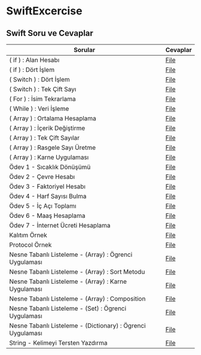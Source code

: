 # SwiftExcercise

## Swift Soru ve Cevaplar 
| Sorular                                        | Cevaplar                                                                                                                                                        |
|-----------------------------------------------|-------------------------------------------------------------------------------------------------------------------------------------------------------------|
| ( if ) : Alan Hesabı                                     | <a href="https://github.com/japsadev/SwiftExcercise/blob/775e2747de497e04f74f83953ce91c6247a49970/if_AlanHesabi.md">File</a>                                |
| ( if ) : Dört İşlem                  | <a href="https://github.com/japsadev/SwiftExcercise/blob/362f984c8d1ffc12b0d5c29a6d40f7452d522c04/if_DortIslem.md">File</a> |
| ( Switch ) : Dört İşlem   | <a href="https://github.com/japsadev/SwiftExcercise/blob/8e35be1d8b86f52da7cdb4ee4d3c40d259e8263f/switch_DortIslem.md">File</a>            |
| ( Switch ) : Tek Çift Sayı                                         | <a href="https://github.com/japsadev/SwiftExcercise/blob/e2b6c156d62b45e9ec90b65a5fe2128bf8576f90/switch_TekCift.md">File</a>                                    |
| ( For ) : İsim Tekrarlama | <a href="https://github.com/japsadev/SwiftExcercise/blob/d187c9ada5872095aa2eef2e7764caaf3c66eb56/for_Is%C4%B1mTekrarlama.md">File</a>                                |
| ( While ) : Veri İşleme                                | <a href="https://github.com/japsadev/SwiftExcercise/blob/31b6085fb505b279ba05153ffb45a71f670117dd/while_VeriIsleme.md">File</a>                               |
| ( Array ) : Ortalama Hesaplama                                | <a href="https://github.com/japsadev/SwiftExcercise/blob/4e9d96cb167cc6c0b315245ca140d82b688135f8/array_OrtalamaHesaplama.md">File</a>                               |
|  ( Array ) : İçerik Değiştirme                             | <a href="https://github.com/japsadev/SwiftExcercise/blob/99459792ebe78e011c64a0d471b75fcd0a13c21c/array_IcerikDegistirme.md">File</a>                               |
| ( Array ) : Tek Çift Sayılar          | <a href="https://github.com/japsadev/SwiftExcercise/blob/8495945797f38d37c74a4fc2e27524c020e5c531/array_TekCift.md">File</a>             |
| ( Array ) : Rasgele Sayı Üretme                              | <a href="https://github.com/japsadev/SwiftExcercise/blob/61534d6d86c4924db2a94758d1bc5bbea3d637fc/array_RastgeleSayi.md">File</a>                                |
| ( Array ) : Karne Uygulaması                             | <a href="https://github.com/japsadev/SwiftExcercise/blob/aaf198fd787fd092a20b5108088ffa4e217206f9/array_KarneUygulamasi.md">File</a>                                 |
| Ödev 1 - Sıcaklık Dönüşümü                           | <a href="https://github.com/japsadev/SwiftExcercise/blob/ef04dc44ef0d08516088f7dc982aff3a78a2a643/SicaklikDonusumu.md">File</a>                               |
| Ödev 2 - Çevre Hesabı                           | <a href="https://github.com/japsadev/SwiftExcercise/blob/9a415267e402e71c062a5b9444ffa0cc426a1830/DikdortgenCevre.md">File</a>                               |
| Ödev 3 - Faktoriyel Hesabı                          | <a href="https://github.com/japsadev/SwiftExcercise/blob/38e7ad60085f8c96fa8827dc7f065de49e1c3932/FaktoriyelHesaplama.md">File</a>                               |
| Ödev 4 - Harf Sayısı Bulma                          | <a href="https://github.com/japsadev/SwiftExcercise/blob/6dac95def1ca50df0fc96fe2e9492f1f8fb02bef/KelimeHarf.md">File</a>                               |
| Ödev 5 - İç Açı Toplamı                          | <a href="https://github.com/japsadev/SwiftExcercise/blob/47668b8db8e8537fdb541e9dfecf61b4358ab1d2/IcAcilarinToplami.md">File</a>                               |
| Ödev 6 - Maaş Hesaplama                          | <a href="https://github.com/japsadev/SwiftExcercise/blob/17d73cf32308731ca4f82aaa98c68e21a2bc3e17/Maa%C5%9FIsteme.md">File</a>                               |
| Ödev 7 - İnternet Ücreti Hesaplama                           | <a href="https://github.com/japsadev/SwiftExcercise/blob/2f8962943c8cb6de348bd815235fe4095adde347/InternetUcret.md">File</a>                               |
| Kalıtım Örnek                          | <a href="https://github.com/japsadev/SwiftExcercise/blob/5d0629432db1d22669610a93ab045b0d5de9307d/KalitimOrnek.md">File</a>                               |
| Protocol Örnek                          | <a href="https://github.com/japsadev/SwiftExcercise/blob/97a5d1b715a0393d48156b7d3f4b84e36223e356/ProtocolOrnek.md">File</a>                               |
| Nesne Tabanlı Listeleme - (Array) : Ögrenci Uygulaması                           | <a href="https://github.com/japsadev/SwiftExcercise/blob/e1ba1fbfe092148ba6caa73807d4b7c56528ebc3/OgrenciUygulamasi.md">File</a>                               |
| Nesne Tabanlı Listeleme - (Array) : Sort Metodu                          | <a href="https://github.com/japsadev/SwiftExcercise/blob/b8ed3a81b14e948de102b2a124fdba93005da929/SortMetodu.md">File</a>                               |
| Nesne Tabanlı Listeleme - (Array) : Karne Uygulaması                          | <a href="https://github.com/japsadev/SwiftExcercise/blob/002bac891032e735804d57b5f661a68e40e48065/KarneUygulamasi.md">File</a>                               |
| Nesne Tabanlı Listeleme - (Array) : Composition                          | <a href="https://github.com/japsadev/SwiftExcercise/blob/1196d5ccda6f6b7373b2a8d765207dcb4f7a2dbc/Composition.md">File</a>                               |
| Nesne Tabanlı Listeleme - (Set) : Ögrenci Uygulaması                           | <a href="https://github.com/japsadev/SwiftExcercise/blob/bb6e0cac37032b9c3e81bf002f7f0a2155c79590/OgrenciUygulamasi(Set).md">File</a>                               |
| Nesne Tabanlı Listeleme - (Dictionary) : Ögrenci Uygulaması                           | <a href="https://github.com/devmehmetates/365-day-of-code/blob/main/Swift%20Documents%20Day1-15/day11(Protocols).md">File</a>                               |
| String - Kelimeyi Tersten Yazdırma                           | <a href="https://github.com/devmehmetates/365-day-of-code/blob/main/Swift%20Documents%20Day1-15/day11(Protocols).md">File</a>                               |
